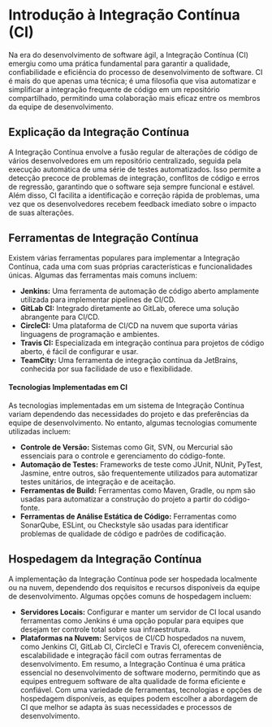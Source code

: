 # Introdução à Integração Contínua (CI)

Na era do desenvolvimento de software ágil, a Integração Contínua (CI) emergiu como uma prática fundamental para garantir a qualidade, confiabilidade e eficiência do processo de desenvolvimento de software. CI é mais do que apenas uma técnica; é uma filosofia que visa automatizar e simplificar a integração frequente de código em um repositório compartilhado, permitindo uma colaboração mais eficaz entre os membros da equipe de desenvolvimento.

## Explicação da Integração Contínua

A Integração Contínua envolve a fusão regular de alterações de código de vários desenvolvedores em um repositório centralizado, seguida pela execução automática de uma série de testes automatizados. Isso permite a detecção precoce de problemas de integração, conflitos de código e erros de regressão, garantindo que o software seja sempre funcional e estável. Além disso, CI facilita a identificação e correção rápida de problemas, uma vez que os desenvolvedores recebem feedback imediato sobre o impacto de suas alterações.

## Ferramentas de Integração Contínua

Existem várias ferramentas populares para implementar a Integração Contínua, cada uma com suas próprias características e funcionalidades únicas. Algumas das ferramentas mais comuns incluem:

- **Jenkins:** Uma ferramenta de automação de código aberto amplamente utilizada para implementar pipelines de CI/CD.
- **GitLab CI:** Integrado diretamente ao GitLab, oferece uma solução abrangente para CI/CD.
- **CircleCI:** Uma plataforma de CI/CD na nuvem que suporta várias linguagens de programação e ambientes.
- **Travis CI:** Especializada em integração contínua para projetos de código aberto, é fácil de configurar e usar.
- **TeamCity:** Uma ferramenta de integração contínua da JetBrains, conhecida por sua facilidade de uso e flexibilidade.

#### Tecnologias Implementadas em CI

As tecnologias implementadas em um sistema de Integração Contínua variam dependendo das necessidades do projeto e das preferências da equipe de desenvolvimento. No entanto, algumas tecnologias comumente utilizadas incluem:

- **Controle de Versão:** Sistemas como Git, SVN, ou Mercurial são essenciais para o controle e gerenciamento do código-fonte.
- **Automação de Testes:** Frameworks de teste como JUnit, NUnit, PyTest, Jasmine, entre outros, são frequentemente utilizados para automatizar testes unitários, de integração e de aceitação.
- **Ferramentas de Build:** Ferramentas como Maven, Gradle, ou npm são usadas para automatizar a construção do projeto a partir do código-fonte.
- **Ferramentas de Análise Estática de Código:** Ferramentas como SonarQube, ESLint, ou Checkstyle são usadas para identificar problemas de qualidade de código e padrões de codificação.

## Hospedagem da Integração Contínua

A implementação da Integração Contínua pode ser hospedada localmente ou na nuvem, dependendo dos requisitos e recursos disponíveis da equipe de desenvolvimento. Algumas opções comuns de hospedagem incluem:

- **Servidores Locais:** Configurar e manter um servidor de CI local usando ferramentas como Jenkins é uma opção popular para equipes que desejam ter controle total sobre sua infraestrutura.
- **Plataformas na Nuvem:** Serviços de CI/CD hospedados na nuvem, como Jenkins CI, GitLab CI, CircleCI e Travis CI, oferecem conveniência, escalabilidade e integração fácil com outras ferramentas de desenvolvimento.
Em resumo, a Integração Contínua é uma prática essencial no desenvolvimento de software moderno, permitindo que as equipes entreguem software de alta qualidade de forma eficiente e confiável. Com uma variedade de ferramentas, tecnologias e opções de hospedagem disponíveis, as equipes podem escolher a abordagem de CI que melhor se adapta às suas necessidades e processos de desenvolvimento.
